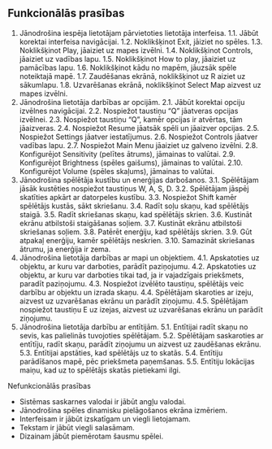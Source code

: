 ## Funkcionālās prasības
1. Jānodrošina iespēja lietotājam pārvietoties lietotāja interfeisa.
   	1.1. Jābūt korektai interfeisa navigācijai.
   1.2. Noklikšķinot Exit, jāiziet no spēles.
   1.3. Noklikšķinot Play, jāaiziet uz mapes izvēlni.
   1.4. Noklikšķinot Controls, jāaiziet uz vadības lapu.
   1.5. Noklikšķinot How to play, jāaiziet uz pamācības lapu.
   1.6. Noklikšķinot kādu no mapēm, jāuzsāk spēle noteiktajā mapē.
   1.7. Zaudēšanas ekrānā, noklikšķinot uz R aiziet uz sākumlapu.
   1.8. Uzvarēšanas ekrānā, noklikšķinot Select Map aizvest uz mapes izvēlni.
2. Jānodrošina lietotāja darbības ar opcijām.
   2.1. Jābūt korektai opciju izvēlnes navigācijai.
   2.2. Nospiežot taustiņu “Q” jāatveras opcijas izvēlnei.
   2.3. Nospiežot taustiņu “Q”, kamēr opcijas ir atvērtas, tām jāaizveras.
   2.4. Nospiežot Resume jāatsāk spēli un jāaizver opcijas.
   2.5. Nospiežot Settings jāatver iestatījumus.
   2.6. Nospiežot Controls jāatver vadības lapu.
   2.7. Nospiežot Main Menu jāaiziet uz galveno izvēlni.
   2.8. Konfigurējot Sensitivity (pelītes ātrums), jāmainas to valūtai.
   2.9. Konfigurējot Brightness (spēles gaišums), jāmainas to valūtai.
   2.10. Konfigurējot Volume (spēles skaļums), jāmainas to valūtai.
3. Jānodrošina spēlētāja kustību un enerģijas darbošanos.
   3.1. Spēlētājam jāsāk kustēties nospiežot taustiņus W, A, S, D.
   3.2. Spēlētājam jāspēj skatīties apkārt ar datorpeles kustību.
   3.3. Nospiežot Shift kamēr spēlētājs kustās, sākt skriešanu.
   3.4. Radīt soļu skaņu, kad spēlētājs staigā.
   3.5. Radīt skriešanas skaņu, kad spēlētājs skrien.
   3.6. Kustināt ekrānu atbilstoši staigāšanas soļiem.
   3.7. Kustināt ekrānu atbilstoši skriešanas soļiem.
   3.8. Patērēt enerģiju, kad spēlētājs skrien.
   3.9. Gūt atpakaļ enerģiju, kamēr spēlētājs neskrien.
   3.10. Samazināt skriešanas ātrumu, ja enerģija ir zema.
4. Jānodrošina lietotāja darbības ar mapi un objektiem.
   4.1. Apskatoties uz objektu, ar kuru var darboties, parādīt paziņojumu.
   4.2. Apskatoties uz objektu, ar kuru var darboties tikai tad, ja ir vajadzīgais priekšmets,
paradīt paziņojumu.
   4.3. Nospiežot izvēlēto taustiņu, spēlētājs veic darbību ar objektu un izrada skaņu.
   4.4. Spēlētājam skaroties ar izeju, aizvest uz uzvarēšanas ekrānu un parādīt
ziņojumu.
   4.5. Spēlētājam nospiežot taustiņu E uz izejas, aizvest uz uzvarēšanas ekrānu un
parādīt ziņojumu.
5. Jānodrošina lietotāja darbību ar entītijām.
   5.1. Entītijai radīt skaņu no sevis, kas palielinās tuvojoties spēlētājam.
   5.2. Spēlētājam saskaroties ar entītīju, radīt skaņu, parādīt ziņojumu un aizvest uz
zaudēšanas ekrānu.
   5.3. Entītijai apstāties, kad spēlētājs uz to skatās.
   5.4. Entītiju parādīšanos mapē, pēc priekšmeta paņemšanas.
   5.5. Entītiju lokācijas maiņu, kad uz to spēlētājs skatās pietiekami ilgi.

Nefunkcionālās prasības
 * Sistēmas saskarnes valodai ir jābūt angļu valodai.
 * Jānodrošina spēles dinamisku pielāgošanos ekrāna izmēriem.
 * Interfeisam ir jābūt izskatīgam un viegli lietojamam.
 * Tekstam ir jābūt viegli salasāmam.
 * Dizainam jābūt piemērotam šausmu spēlei.
